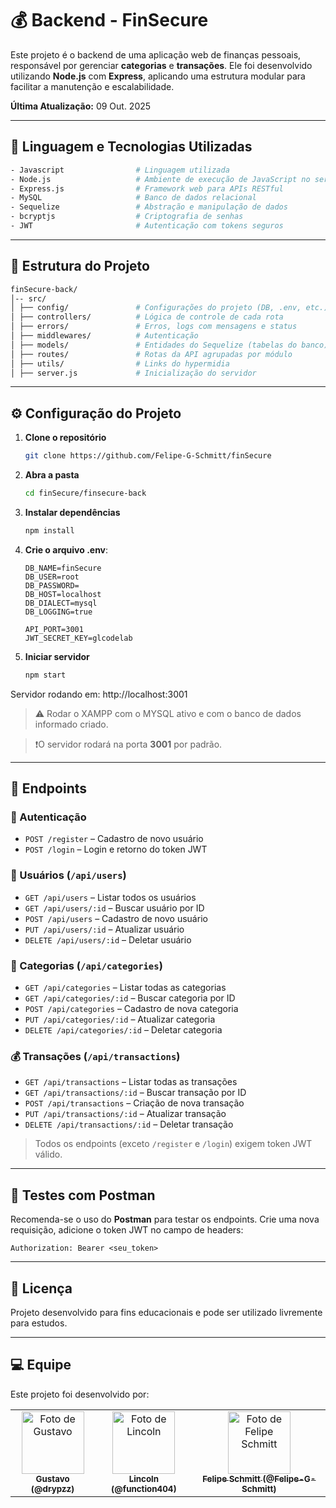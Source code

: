 # 💰 Backend - FinSecure

Este projeto é o backend de uma aplicação web de finanças pessoais, responsável por gerenciar **categorias** e **transações**.
Ele foi desenvolvido utilizando **Node.js** com **Express**, aplicando uma estrutura modular para facilitar a manutenção e escalabilidade.

**Última Atualização:** 09 Out. 2025

---

## 🔧 Linguagem e Tecnologias Utilizadas

```bash
- Javascript                # Linguagem utilizada
- Node.js                   # Ambiente de execução de JavaScript no servidor
- Express.js                # Framework web para APIs RESTful
- MySQL                     # Banco de dados relacional
- Sequelize                 # Abstração e manipulação de dados
- bcryptjs                  # Criptografia de senhas 
- JWT                       # Autenticação com tokens seguros
```

---

## 📁 Estrutura do Projeto

```bash
finSecure-back/ 
│-- src/ 
│ ├── config/               # Configurações do projeto (DB, .env, etc.)
│ ├── controllers/          # Lógica de controle de cada rota
│ ├── errors/               # Erros, logs com mensagens e status
│ ├── middlewares/          # Autenticação
│ ├── models/               # Entidades do Sequelize (tabelas do banco) 
│ ├── routes/               # Rotas da API agrupadas por módulo
│ ├── utils/                # Links do hypermidia
│ ├── server.js             # Inicialização do servidor
```

---

## ⚙️ Configuração do Projeto

1. **Clone o repositório**  
   ```bash
   git clone https://github.com/Felipe-G-Schmitt/finSecure
   ```

2. **Abra a pasta**  
   ```bash
   cd finSecure/finsecure-back
   ```

3. **Instalar dependências**  
   ```bash
   npm install
   ```

4. **Crie o arquivo .env**:
   ```env
   DB_NAME=finSecure
   DB_USER=root
   DB_PASSWORD=
   DB_HOST=localhost
   DB_DIALECT=mysql
   DB_LOGGING=true
  
   API_PORT=3001
   JWT_SECRET_KEY=glcodelab
   ```

5. **Iniciar servidor**  
   ```bash
   npm start
   ```
Servidor rodando em: http://localhost:3001

> ⚠️ Rodar o XAMPP com o MYSQL ativo e com o banco de dados informado criado. 

> ❗O servidor rodará na porta **3001** por padrão.

---

## 📌 Endpoints

### 🔑 Autenticação
- `POST /register` – Cadastro de novo usuário
- `POST /login` – Login e retorno do token JWT

### 👤 Usuários (`/api/users`)
- `GET /api/users` – Listar todos os usuários
- `GET /api/users/:id` – Buscar usuário por ID
- `POST /api/users` – Cadastro de novo usuário
- `PUT /api/users/:id` – Atualizar usuário
- `DELETE /api/users/:id` – Deletar usuário

### 📃 Categorias (`/api/categories`)
- `GET /api/categories` – Listar todas as categorias
- `GET /api/categories/:id` – Buscar categoria por ID
- `POST /api/categories` – Cadastro de nova categoria
- `PUT /api/categories/:id` – Atualizar categoria
- `DELETE /api/categories/:id` – Deletar categoria

### 💰 Transações (`/api/transactions`)
- `GET /api/transactions` – Listar todas as transações
- `GET /api/transactions/:id` – Buscar transação por ID
- `POST /api/transactions` – Criação de nova transação
- `PUT /api/transactions/:id` – Atualizar transação
- `DELETE /api/transactions/:id` – Deletar transação

> Todos os endpoints (exceto `/register` e `/login`) exigem token JWT válido.

---

## 🧪 Testes com Postman

Recomenda-se o uso do **Postman** para testar os endpoints. Crie uma nova requisição, adicione o token JWT no campo de headers:

```
Authorization: Bearer <seu_token>
```

---

## 📝 Licença

Projeto desenvolvido para fins educacionais e pode ser utilizado livremente para estudos.

---

## 💻 Equipe

Este projeto foi desenvolvido por:

<table>
  <tr>
    <td align="center">
      <a href="https://github.com/drypzz">
        <img src="https://avatars.githubusercontent.com/u/79218936?v=4" width="100px;" alt="Foto de Gustavo"/>
        <br />
        <sub><b>Gustavo (@drypzz)</b></sub>
      </a>
    </td>
    <td align="center">
      <a href="https://github.com/function404">
        <img src="https://avatars.githubusercontent.com/u/79523461?v=4" width="100px;" alt="Foto de Lincoln"/>
        <br />
        <sub><b>Lincoln (@function404)</b></sub>
      </a>
    </td>
    <td align="center">
      <a href="https://github.com/Felipe-G-Schmitt">
        <img src="https://avatars.githubusercontent.com/u/79218944?v=4" width="100px;" alt="Foto de Felipe Schmitt"/>
        <br />
        <sub><b>Felipe Schmitt (@Felipe-G-Schmitt)</b></sub>
      </a>
    </td>
  </tr>
</table>